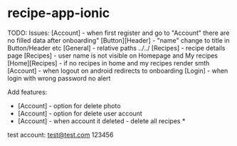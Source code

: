 # recipe-app-ionic

TODO:
Issues:
[Account] - when first register and go to "Account" there are no filled data after onboarding"
[Button][Header] - "name" change to title in Button/Header etc
[General] - relative paths ../../
[Recipes] - recipe details page
[Recipes] - user name is not visible on Homepage and My recipes
[Home][Recipes] - if no recipes in home and my recipes render smth
[Account] - when logout on android redirects to onboarding
[Login] - when login with wrong password no alert

Add features:
- [Account] - option for delete photo
- [Account] - option for delete user account
- [Account] - when account it deleted -  delete all recipes *

test account:
test@test.com
123456
